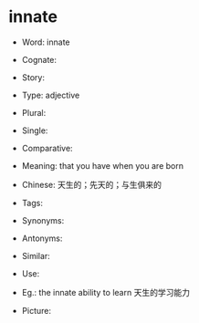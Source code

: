 # innate

- Word: innate
- Cognate: 
- Story: 

- Type: adjective
- Plural: 
- Single: 
- Comparative: 
- Meaning: that you have when you are born
- Chinese: 天生的；先天的；与生俱来的
- Tags: 
- Synonyms: 
- Antonyms: 
- Similar: 
- Use: 
- Eg.: the innate ability to learn 天生的学习能力
- Picture: 

